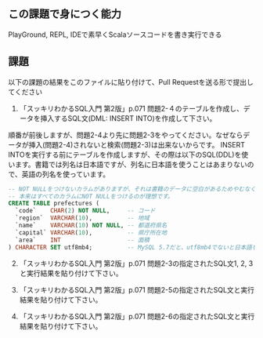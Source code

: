 ## この課題で身につく能力

PlayGround, REPL, IDEで素早くScalaソースコードを書き実行できる

## 課題

以下の課題の結果をこのファイルに貼り付けて、Pull Requestを送る形で提出してください

1. 「スッキリわかるSQL入門 第2版」p.071 問題2-４のテーブルを作成し、データを挿入するSQL文(DML: INSERT INTO)を作成して下さい。

順番が前後しますが、問題2-4より先に問題2-3をやってください。なぜならデータが挿入(問題2-4)されないと検索(問題2-3)は出来ないからです。
INSERT INTOを実行する前にテーブルを作成しますが、その際は以下のSQL(DDL)を使います。書籍では列名は日本語ですが、列名に日本語を使うことはあまりないので、英語の列名を使っています。

```sql
-- NOT NULLをつけないカラムがありますが、それは書籍のデータに空白があるためやむなくそうしています。
-- 本来はすべてのカラムにNOT NULLをつけるのが理想です。
CREATE TABLE prefectures (
  `code`    CHAR(2) NOT NULL,     -- コード
  `region`  VARCHAR(10),          -- 地域
  `name`    VARCHAR(10) NOT NULL, -- 都道府県名
  `capital` VARCHAR(10),          -- 県庁所在地
  `area`    INT                   -- 面積
) CHARACTER SET utf8mb4;          -- MySQL 5.7だと、utf8mb4でないと日本語を正しく扱ってくれません
```

2. 「スッキリわかるSQL入門 第2版」p.071 問題2-3の指定されたSQL文1, 2, 3と実行結果を貼り付けて下さい。

2. 「スッキリわかるSQL入門 第2版」p.071 問題2-5の指定されたSQL文と実行結果を貼り付けて下さい。

2. 「スッキリわかるSQL入門 第2版」p.071 問題2-6の指定されたSQL文と実行結果を貼り付けて下さい。
